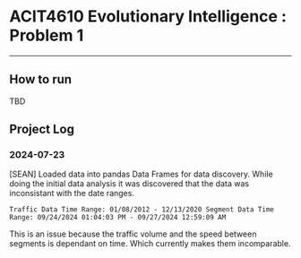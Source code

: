 # ACIT4610 Evolutionary Intelligence : Problem 1

---

## How to run

TBD



## Project Log

### 2024-07-23

[SEAN]
Loaded data into pandas Data Frames for data discovery.
While doing the initial data analysis it was discovered that the data was inconsistant with the date ranges.

`
Traffic Data Time Range: 01/08/2012 - 12/13/2020
Segment Data Time Range: 09/24/2024 01:04:03 PM - 09/27/2024 12:59:09 AM
`

This is an issue because the traffic volume and the speed between segments is dependant on time. Which currently makes them incomparable.